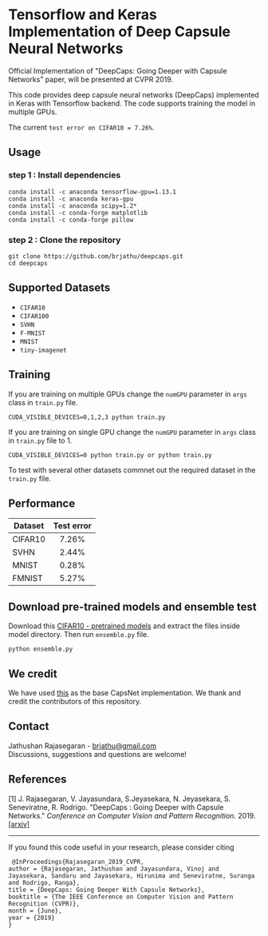 # Tensorflow and Keras Implementation of Deep Capsule Neural Networks
Official Implementation of "DeepCaps: Going Deeper with Capsule Networks" paper, will be presented at CVPR 2019.

This code provides deep capsule neural networks (DeepCaps) implemented in Keras with Tensorflow backend. The code supports training the model in multiple GPUs. 

The current `test error on CIFAR10 = 7.26%`.   

## Usage
### step 1 : Install dependencies
```
conda install -c anaconda tensorflow-gpu=1.13.1
conda install -c anaconda keras-gpu 
conda install -c anaconda scipy=1.2*
conda install -c conda-forge matplotlib
conda install -c conda-forge pillow
```
### step 2 : Clone the repository
```
git clone https://github.com/brjathu/deepcaps.git
cd deepcaps
```

## Supported Datasets
 - `CIFAR10`
 - `CIFAR100` 
 - `SVHN` 
 - `F-MNIST`
 - `MNIST`
 - `tiny-imagenet`
 
## Training

If you are training on multiple GPUs change the `numGPU` parameter in `args` class in `train.py` file. 
```
CUDA_VISIBLE_DEVICES=0,1,2,3 python train.py
```

If you are training on single GPU change the `numGPU` parameter in `args` class in `train.py` file to 1.
```
CUDA_VISIBLE_DEVICES=0 python train.py or python train.py
```
To test with several other datasets commnet out the required dataset in the `train.py` file.


## Performance

Dataset | Test error | 
-------|:-------:|
CIFAR10 | 7.26% |
SVHN |2.44% |
MNIST |0.28% |
FMNIST |5.27% |



## Download pre-trained models and ensemble test

Download this [CIFAR10 - pretrained models](https://drive.google.com/open?id=1Plj-dH4OoSORqWf-23XxToW0X46NdVmR) and extract the files inside model directory. Then run `ensemble.py` file.
```
python ensemble.py
```

## We credit
We have used [this](https://github.com/XifengGuo/CapsNet-Keras) as the base CapsNet implementation. We thank and credit the contributors of this repository.

## Contact
Jathushan Rajasegaran - brjathu@gmail.com  
Discussions, suggestions and questions are welcome!

## References
[1] J. Rajasegaran, V. Jayasundara, S.Jeyasekara, N. Jeyasekara, S. Seneviratne, R. Rodrigo. "DeepCaps : Going Deeper with Capsule Networks." *Conference on Computer Vision and Pattern Recognition.* 2019. [[arxiv]](https://arxiv.org/abs/1904.09546)


---

If you found this code useful in your research, please consider citing
```
 @InProceedings{Rajasegaran_2019_CVPR,
author = {Rajasegaran, Jathushan and Jayasundara, Vinoj and Jayasekara, Sandaru and Jayasekara, Hirunima and Seneviratne, Suranga and Rodrigo, Ranga},
title = {DeepCaps: Going Deeper With Capsule Networks},
booktitle = {The IEEE Conference on Computer Vision and Pattern Recognition (CVPR)},
month = {June},
year = {2019}
}
```
